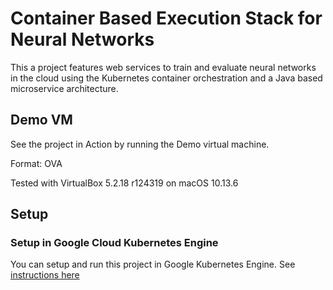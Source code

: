 # Container Based Execution Stack for Neural Networks
This a project features web services to train and evaluate neural networks in the cloud using the Kubernetes container orchestration and a Java based microservice architecture. 

## Demo VM
See the project in Action by running the Demo virtual machine. 

Format: OVA

Tested with VirtualBox 5.2.18 r124319 on macOS 10.13.6


## Setup 
### Setup in Google Cloud Kubernetes Engine
You can setup and run this project in Google Kubernetes Engine.
See [instructions here](/kubernetes_config/google-cloud)
